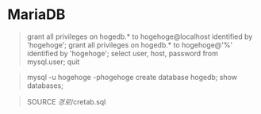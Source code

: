 # MariaDB

> grant all privileges on hogedb.* to hogehoge@localhost identified by 'hogehoge';
> grant all privileges on hogedb.* to hogehoge@'%' identified by 'hogehoge';
> select user, host, password from mysql.user;
> quit

> mysql -u hogehoge -phogehoge
> create database hogedb;
> show databases;

> SOURCE $경로$/cretab.sql